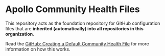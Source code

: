 # Apollo Community Health Files

This repository acts as the foundation repository for GitHub configuration files that are **inherited (automatically) into all repositories in this organization**.

Read the [GitHub: Creating a Default Community Health File](https://docs.github.com/en/github/building-a-strong-community/creating-a-default-community-health-file) for more information on how this works.
